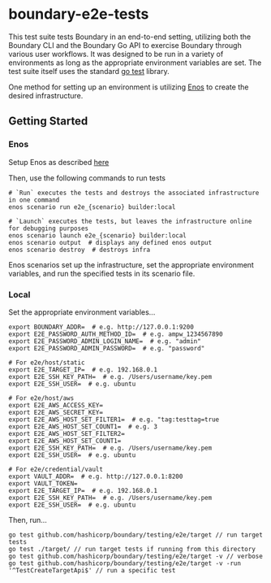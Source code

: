 # boundary-e2e-tests

This test suite tests Boundary in an end-to-end setting, utilizing both the Boundary CLI and
the Boundary Go API to exercise Boundary through various user workflows. It was designed to
be run in a variety of environments as long as the appropriate environment variables are
set. The test suite itself uses the standard [go test](https://pkg.go.dev/testing) library.

One method for setting up an environment is utilizing [Enos](https://github.com/hashicorp/Enos-Docs) to create the desired infrastructure.

## Getting Started
### Enos
Setup Enos as described [here](../../../enos/README.md)

Then, use the following commands to run tests
```shell
# `Run` executes the tests and destroys the associated infrastructure in one command
enos scenario run e2e_{scenario} builder:local

# `Launch` executes the tests, but leaves the infrastructure online for debugging purposes
enos scenario launch e2e_{scenario} builder:local
enos scenario output  # displays any defined enos output
enos scenario destroy  # destroys infra
```

Enos scenarios set up the infrastructure, set the appropriate environment variables, and run
the specified tests in its scenario file.

### Local
Set the appropriate environment variables...
```shell
export BOUNDARY_ADDR=  # e.g. http://127.0.0.1:9200
export E2E_PASSWORD_AUTH_METHOD_ID=  # e.g. ampw_1234567890
export E2E_PASSWORD_ADMIN_LOGIN_NAME=  # e.g. "admin"
export E2E_PASSWORD_ADMIN_PASSWORD=  # e.g. "password"

# For e2e/host/static
export E2E_TARGET_IP=  # e.g. 192.168.0.1
export E2E_SSH_KEY_PATH=  # e.g. /Users/username/key.pem
export E2E_SSH_USER=  # e.g. ubuntu

# For e2e/host/aws
export E2E_AWS_ACCESS_KEY=
export E2E_AWS_SECRET_KEY=
export E2E_AWS_HOST_SET_FILTER1=  # e.g. "tag:testtag=true
export E2E_AWS_HOST_SET_COUNT1=  # e.g. 3
export E2E_AWS_HOST_SET_FILTER2=
export E2E_AWS_HOST_SET_COUNT1=
export E2E_SSH_KEY_PATH=  # e.g. /Users/username/key.pem
export E2E_SSH_USER=  # e.g. ubuntu

# For e2e/credential/vault
export VAULT_ADDR=  # e.g. http://127.0.0.1:8200
export VAULT_TOKEN=
export E2E_TARGET_IP=  # e.g. 192.168.0.1
export E2E_SSH_KEY_PATH=  # e.g. /Users/username/key.pem
export E2E_SSH_USER=  # e.g. ubuntu
```

Then, run...
```shell
go test github.com/hashicorp/boundary/testing/e2e/target // run target tests
go test ./target/ // run target tests if running from this directory
go test github.com/hashicorp/boundary/testing/e2e/target -v // verbose
go test github.com/hashicorp/boundary/testing/e2e/target -v -run '^TestCreateTargetApi$' // run a specific test
```
